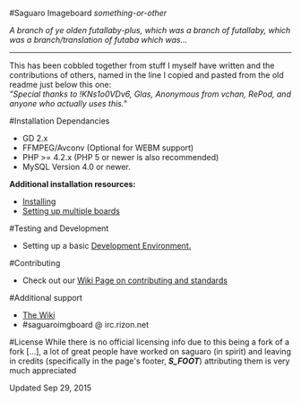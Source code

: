 #Saguaro Imageboard
*something-or-other*    

*A branch of ye olden futallaby-plus, which was a branch of futallaby, which was a branch/translation of futaba which was...*

----

This has been cobbled together from stuff I myself have written and the contributions of others, named in the line I copied and pasted from the old readme just below this one:		
*"Special thanks to !KNs1o0VDv6, Glas, Anonymous from vchan, RePod, and anyone who actually uses this."*

#Installation Dependancies 
- GD 2.x
- FFMPEG/Avconv (Optional for WEBM support)
- PHP >= 4.2.x (PHP 5 or newer is also recommended)
- MySQL Version 4.0 or newer.

**Additional installation resources:**
- [Installing](//github.com/spootTheLousy/saguaro/wiki/Installing)
- [Setting up multiple boards](//github.com/spootTheLousy/saguaro/wiki/Adding-multiple-boards)

#Testing and Development
- Setting up a basic [Development Environment.](//github.com/spootTheLousy/saguaro/wiki/Development-Environment)

#Contributing
- Check out our [Wiki Page on contributing and standards](//github.com/spootTheLousy/saguaro/wiki/Contributing)

#Additional support
- [The Wiki](//github.com/spootTheLousy/saguaro/wiki)
- #saguaroimgboard @ irc.rizon.net

#License
While there is no official licensing info due to this being a fork of a fork [...], a lot of great people have worked on saguaro (in spirit) and leaving in credits (specifically in the page's footer, ***S_FOOT***) attributing them is very much appreciated

Updated Sep 29, 2015

